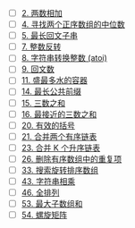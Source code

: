 - [ ] [2. 两数相加](https://leetcode.cn/problems/add-two-numbers?envType=featured-list&envId=ex0k24j?envType=featured-list&envId=ex0k24j)
- [ ] [4. 寻找两个正序数组的中位数](https://leetcode.cn/problems/median-of-two-sorted-arrays?envType=featured-list&envId=ex0k24j?envType=featured-list&envId=ex0k24j)
- [ ] [5. 最长回文子串](https://leetcode.cn/problems/longest-palindromic-substring?envType=featured-list&envId=ex0k24j?envType=featured-list&envId=ex0k24j)
- [ ] [7. 整数反转](https://leetcode.cn/problems/reverse-integer?envType=featured-list&envId=ex0k24j?envType=featured-list&envId=ex0k24j)
- [ ] [8. 字符串转换整数 (atoi)](https://leetcode.cn/problems/string-to-integer-atoi?envType=featured-list&envId=ex0k24j?envType=featured-list&envId=ex0k24j)
- [ ] [9. 回文数](https://leetcode.cn/problems/palindrome-number?envType=featured-list&envId=ex0k24j?envType=featured-list&envId=ex0k24j)
- [ ] [11. 盛最多水的容器](https://leetcode.cn/problems/container-with-most-water?envType=featured-list&envId=ex0k24j?envType=featured-list&envId=ex0k24j)
- [ ] [14. 最长公共前缀](https://leetcode.cn/problems/longest-common-prefix?envType=featured-list&envId=ex0k24j?envType=featured-list&envId=ex0k24j)
- [ ] [15. 三数之和](https://leetcode.cn/problems/3sum?envType=featured-list&envId=ex0k24j?envType=featured-list&envId=ex0k24j)
- [ ] [16. 最接近的三数之和](https://leetcode.cn/problems/3sum-closest?envType=featured-list&envId=ex0k24j?envType=featured-list&envId=ex0k24j)
- [ ] [20. 有效的括号](https://leetcode.cn/problems/valid-parentheses?envType=featured-list&envId=ex0k24j?envType=featured-list&envId=ex0k24j)
- [ ] [21. 合并两个有序链表](https://leetcode.cn/problems/merge-two-sorted-lists?envType=featured-list&envId=ex0k24j?envType=featured-list&envId=ex0k24j)
- [ ] [23. 合并 K 个升序链表](https://leetcode.cn/problems/merge-k-sorted-lists?envType=featured-list&envId=ex0k24j?envType=featured-list&envId=ex0k24j)
- [ ] [26. 删除有序数组中的重复项](https://leetcode.cn/problems/remove-duplicates-from-sorted-array?envType=featured-list&envId=ex0k24j?envType=featured-list&envId=ex0k24j)
- [ ] [33. 搜索旋转排序数组](https://leetcode.cn/problems/search-in-rotated-sorted-array?envType=featured-list&envId=ex0k24j?envType=featured-list&envId=ex0k24j)
- [ ] [43. 字符串相乘](https://leetcode.cn/problems/multiply-strings?envType=featured-list&envId=ex0k24j?envType=featured-list&envId=ex0k24j)
- [ ] [46. 全排列](https://leetcode.cn/problems/permutations?envType=featured-list&envId=ex0k24j?envType=featured-list&envId=ex0k24j)
- [ ] [53. 最大子数组和](https://leetcode.cn/problems/maximum-subarray?envType=featured-list&envId=ex0k24j?envType=featured-list&envId=ex0k24j)
- [ ] [54. 螺旋矩阵](https://leetcode.cn/problems/spiral-matrix?envType=featured-list&envId=ex0k24j?envType=featured-list&envId=ex0k24j)